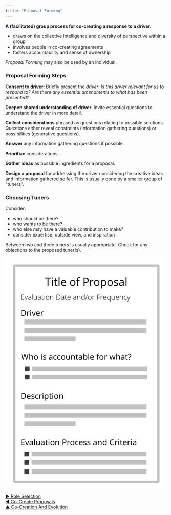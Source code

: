 ```yaml
---
title: "Proposal Forming"
---
```




**A (facilitated) group process for co-creating a response to a driver.**

-   draws on the collective intelligence and diversity of perspective within a group
-   involves people in co-creating agreements
-   fosters accountability and sense of ownership

_Proposal Forming_ may also be used by an individual.

### Proposal Forming Steps

**Consent to driver**: Briefly present the <dfn data-info="Organizational Driver: A driver is a person’s or a group&apos;s motive for responding to a specific situation. A driver is considered an **organizational driver** if responding to it would help the organization generate value, eliminate waste or avoid harm.">driver</dfn>. _Is this driver relevant for us to respond to? Are there any essential amendments to what has been presented?_ 

**Deepen shared understanding of driver**: invite essential questions to understand the driver in more detail.

**Collect considerations** phrased as questions relating to possible solutions. Questions either reveal constraints (information gathering questions) or possibilities (generative questions).

**Answer** any information gathering questions if possible.

**Prioritize** considerations.

**Gather ideas** as possible ingredients for a proposal.

**Design a proposal** for addressing the driver considering the creative ideas and information gathered so far. This is usually done by a smaller group of "tuners".

### Choosing Tuners

Consider: 

-   who should be there?
-   who wants to be there?
-   who else may have a valuable contribution to make?
-   consider expertise, outside view, and inspiration

Between two and three tuners is usually appropriate. Check for any objections to the proposed tuner(s).

![A simple template for proposals](img/templates/proposal-template.png)


[&#9654; Role Selection](role-selection.html)<br/>[&#9664; Co-Create Proposals](co-create-proposals.html)<br/>[&#9650; Co-Creation And Evolution](co-creation-and-evolution.html)

